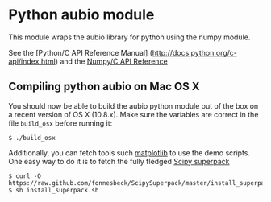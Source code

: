 Python aubio module
===================

This module wraps the aubio library for python using the numpy module.

See the [Python/C API Reference
Manual] (http://docs.python.org/c-api/index.html) and the [Numpy/C API
Reference](http://docs.scipy.org/doc/numpy/reference/c-api.html)

Compiling python aubio on Mac OS X
----------------------------------

You should now be able to build the aubio python module out of the box on a
recent version of OS X (10.8.x). Make sure the variables are correct in the
file `build_osx` before running it:

    $ ./build_osx

Additionally, you can fetch tools such [matplotlib](http://matplotlib.org/) to
use the demo scripts. One easy way to do it is to fetch the fully fledged
[Scipy superpack](http://fonnesbeck.github.com/ScipySuperpack/)

    $ curl -O https://raw.github.com/fonnesbeck/ScipySuperpack/master/install_superpack.sh
    $ sh install_superpack.sh
